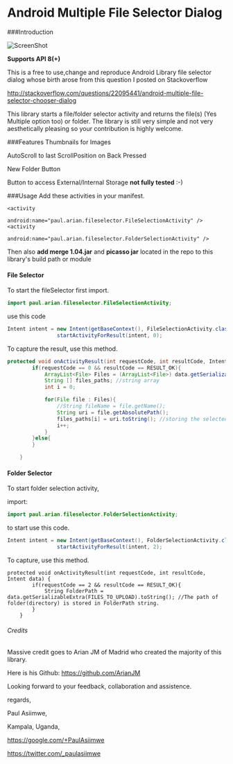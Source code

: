 # Android Multiple File Selector Dialog



###Introduction

![ScreenShot](http://i.stack.imgur.com/LGvgr.png)

**Supports API 8(+)**

This is a free to use,change and reproduce Android Library file selector dialog whose birth arose from this question I posted on Stackoverflow

http://stackoverflow.com/questions/22095441/android-multiple-file-selector-chooser-dialog

This library starts a file/folder selector activity and returns the file(s) (Yes Multiple option too) or folder.
The library is still very simple and not very aesthetically pleasing so your contribution is highly welcome.

###Features
Thumbnails for Images

AutoScroll to last ScrollPosition on Back Pressed

New Folder Button

Button to access External/Internal Storage **not fully tested** :-)


###Usage
Add these activities in your manifest.
```
<activity
            android:name="paul.arian.fileselector.FileSelectionActivity" />
<activity
            android:name="paul.arian.fileselector.FolderSelectionActivity" />

```
Then also **add merge 1.04.jar** and **picasso jar** located in the repo to this library's build path or module

#### File Selector

To start the fileSelector 
first import.
```java
import paul.arian.fileselector.FileSelectionActivity;
```
use this code

```java
Intent intent = new Intent(getBaseContext(), FileSelectionActivity.class);
                startActivityForResult(intent, 0);
```

To capture the result, use this method.

```java
protected void onActivityResult(int requestCode, int resultCode, Intent data) {
        if(requestCode == 0 && resultCode == RESULT_OK){
            ArrayList<File> Files = (ArrayList<File>) data.getSerializableExtra(FILES_TO_UPLOAD); //file array list
            String [] files_paths; //string array
            int i = 0;

            for(File file : Files){
                //String fileName = file.getName();
                String uri = file.getAbsolutePath();
                files_paths[i] = uri.toString(); //storing the selected file's paths to string array files_paths
                i++;
            }
        }else{
        }

    }

```

#### Folder Selector

To start folder selection activity,

import:
```java
import paul.arian.fileselector.FolderSelectionActivity;
```
to start use this code.
```java
Intent intent = new Intent(getBaseContext(), FolderSelectionActivity.class);
                startActivityForResult(intent, 2);
```
To capture, use this method.

```
protected void onActivityResult(int requestCode, int resultCode, Intent data) {
        if(requestCode == 2 && resultCode == RESULT_OK){
            String FolderPath = data.getSerializableExtra(FILES_TO_UPLOAD).toString(); //The path of folder(directory) is stored in FolderPath string.
        }
    }
```

###### Credits
Massive credit goes to Arian JM of Madrid who created the majority of this library.

Here is his Github: https://github.com/ArianJM

Looking forward to your feedback, collaboration and assistence.

regards,

Paul Asiimwe,

Kampala, Uganda,

https://google.com/+PaulAsiimwe

https://twitter.com/_paulasiimwe
